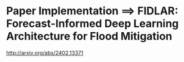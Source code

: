# Paper Implementation ==> FIDLAR: Forecast-Informed Deep Learning Architecture for Flood Mitigation
http://arxiv.org/abs/2402.13371